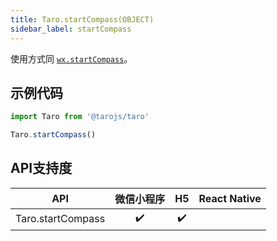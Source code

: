 ```yaml
---
title: Taro.startCompass(OBJECT)
sidebar_label: startCompass
---
```



使用方式同 [`wx.startCompass`](https://developers.weixin.qq.com/miniprogram/dev/api/wx.startCompass.html)。

## 示例代码

```jsx
import Taro from '@tarojs/taro'

Taro.startCompass()
```



## API支持度


| API | 微信小程序 | H5 | React Native |
| :-: | :-: | :-: | :-: |
| Taro.startCompass | ✔️ | ✔️ |  |


